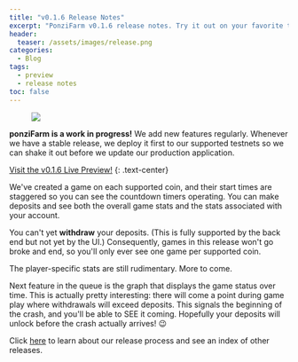```yaml
---
title: "v0.1.6 Release Notes"
excerpt: "PonziFarm v0.1.6 release notes. Try it out on your favorite testnet!"
header:
  teaser: /assets/images/release.png
categories:
  - Blog
tags:
  - preview
  - release notes
toc: false
---
```


<figure class="align-left" style="margin-top: 10px; margin-bottom: 10px; width: 150px;">
    <img src="{{ site.url }}{{ site.baseurl }}/assets/images/release.png">
</figure>

**ponziFarm is a work in progress!** We add new features regularly. Whenever we have a stable release, we deploy it first to our supported testnets so we can shake it out before we update our production application.

<a class="btn btn--primary btn--large" href="https://preview-0-1-6.ponzifarm.com" target="blank">Visit the v0.1.6 Live Preview!</a>
{:  .text-center}

We've created a game on each supported coin, and their start times are staggered so you can see the countdown timers operating. You can make deposits and see both the overall game stats and the stats associated with your account.

You can't yet **withdraw** your deposits. (This is fully supported by the back end but not yet by the UI.) Consequently, games in this release won't go broke and end, so you'll only ever see one game per supported coin.

The player-specific stats are still rudimentary. More to come.

Next feature in the queue is the graph that displays the game status over time. This is actually pretty interesting: there will come a point during game play where withdrawals will exceed deposits. This signals the beginning of the crash, and you'll be able to SEE it coming. Hopefully your deposits will unlock before the crash actually arrives! 😉

Click [here](/blog/releases) to learn about our release process and see an index of other releases.